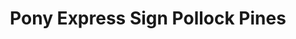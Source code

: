 ---
layout: post
title: Pony Express Sign Pollock Pines
tags:
- signs
thumb: /images/portfolio/pony-express-plaza.jpg
images: 
- /images/portfolio/pony-express-plaza.jpg
imgurl: http://bamffightgear.com
---